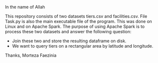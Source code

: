 In the name of Allah

This repository consists of two datasets tiers.csv and facilities.csv. File Task.py is also the main executable file of the program. 
This was done on Linux and on Apache Spark.
The purpose of using Apache Spark is to process these two datasets and answer the following question:

-	Join these two and store the resulting dataframe on disk.
-	We want to query tiers on a rectangular area by latitude and longitude.

Thanks,
Morteza Faezinia
